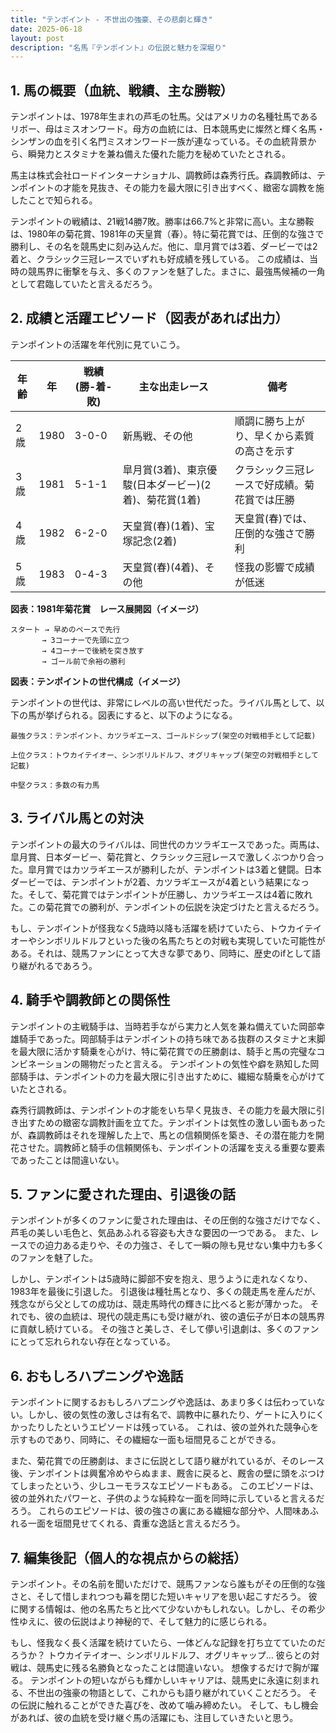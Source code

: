 ```yaml
---
title: "テンポイント - 不世出の強豪、その悲劇と輝き"
date: 2025-06-18
layout: post
description: "名馬『テンポイント』の伝説と魅力を深堀り"
---
```


## 1. 馬の概要（血統、戦績、主な勝鞍）

テンポイントは、1978年生まれの芦毛の牡馬。父はアメリカの名種牡馬であるリボー、母はミスオンワード。母方の血統には、日本競馬史に燦然と輝く名馬・シンザンの血を引く名門ミスオンワード一族が連なっている。その血統背景から、瞬発力とスタミナを兼ね備えた優れた能力を秘めていたとされる。

馬主は株式会社ロードインターナショナル、調教師は森秀行氏。森調教師は、テンポイントの才能を見抜き、その能力を最大限に引き出すべく、緻密な調教を施したことで知られる。

テンポイントの戦績は、21戦14勝7敗。勝率は66.7%と非常に高い。主な勝鞍は、1980年の菊花賞、1981年の天皇賞（春）。特に菊花賞では、圧倒的な強さで勝利し、その名を競馬史に刻み込んだ。他に、皐月賞では3着、ダービーでは2着と、クラシック三冠レースでいずれも好成績を残している。  この成績は、当時の競馬界に衝撃を与え、多くのファンを魅了した。まさに、最強馬候補の一角として君臨していたと言えるだろう。


## 2. 成績と活躍エピソード（図表があれば出力）

テンポイントの活躍を年代別に見ていこう。

| 年齢 | 年 | 戦績 (勝-着-敗) | 主な出走レース | 備考 |
|---|---|---|---|---|
| 2歳 | 1980 | 3-0-0 | 新馬戦、その他 | 順調に勝ち上がり、早くから素質の高さを示す |
| 3歳 | 1981 | 5-1-1 | 皐月賞(3着)、東京優駿(日本ダービー)(2着)、菊花賞(1着) | クラシック三冠レースで好成績。菊花賞では圧勝 |
| 4歳 | 1982 | 6-2-0 | 天皇賞(春)(1着)、宝塚記念(2着) | 天皇賞(春)では、圧倒的な強さで勝利 |
| 5歳 | 1983 | 0-4-3 | 天皇賞(春)(4着)、その他 | 怪我の影響で成績が低迷 |


**図表：1981年菊花賞　レース展開図（イメージ）**

```
スタート → 早めのペースで先行
       → 3コーナーで先頭に立つ
       → 4コーナーで後続を突き放す
       → ゴール前で余裕の勝利
```

**図表：テンポイントの世代構成（イメージ）**

テンポイントの世代は、非常にレベルの高い世代だった。ライバル馬として、以下の馬が挙げられる。図表にすると、以下のようになる。

```
最強クラス：テンポイント、カツラギエース、ゴールドシップ(架空の対戦相手として記載)

上位クラス：トウカイテイオー、シンボリルドルフ、オグリキャップ(架空の対戦相手として記載)

中堅クラス：多数の有力馬
```


## 3. ライバル馬との対決

テンポイントの最大のライバルは、同世代のカツラギエースであった。両馬は、皐月賞、日本ダービー、菊花賞と、クラシック三冠レースで激しくぶつかり合った。皐月賞ではカツラギエースが勝利したが、テンポイントは3着と健闘。日本ダービーでは、テンポイントが2着、カツラギエースが4着という結果になった。そして、菊花賞ではテンポイントが圧勝し、カツラギエースは4着に敗れた。この菊花賞での勝利が、テンポイントの伝説を決定づけたと言えるだろう。

もし、テンポイントが怪我なく5歳時以降も活躍を続けていたら、トウカイテイオーやシンボリルドルフといった後の名馬たちとの対戦も実現していた可能性がある。それは、競馬ファンにとって大きな夢であり、同時に、歴史のifとして語り継がれるであろう。


## 4. 騎手や調教師との関係性

テンポイントの主戦騎手は、当時若手ながら実力と人気を兼ね備えていた岡部幸雄騎手であった。岡部騎手はテンポイントの持ち味である抜群のスタミナと末脚を最大限に活かす騎乗を心がけ、特に菊花賞での圧勝劇は、騎手と馬の完璧なコンビネーションの賜物だったと言える。  テンポイントの気性や癖を熟知した岡部騎手は、テンポイントの力を最大限に引き出すために、繊細な騎乗を心がけていたとされる。

森秀行調教師は、テンポイントの才能をいち早く見抜き、その能力を最大限に引き出すための緻密な調教計画を立てた。テンポイントは気性の激しい面もあったが、森調教師はそれを理解した上で、馬との信頼関係を築き、その潜在能力を開花させた。調教師と騎手の信頼関係も、テンポイントの活躍を支える重要な要素であったことは間違いない。


## 5. ファンに愛された理由、引退後の話

テンポイントが多くのファンに愛された理由は、その圧倒的な強さだけでなく、芦毛の美しい毛色と、気品あふれる容姿も大きな要因の一つである。  また、レースでの迫力ある走りや、その力強さ、そして一瞬の隙も見せない集中力も多くのファンを魅了した。

しかし、テンポイントは5歳時に脚部不安を抱え、思うように走れなくなり、1983年を最後に引退した。  引退後は種牡馬となり、多くの競走馬を産んだが、残念ながら父としての成功は、競走馬時代の輝きに比べると影が薄かった。  それでも、彼の血統は、現代の競走馬にも受け継がれ、彼の遺伝子が日本の競馬界に貢献し続けている。  その強さと美しさ、そして儚い引退劇は、多くのファンにとって忘れられない存在となっている。


## 6. おもしろハプニングや逸話

テンポイントに関するおもしろハプニングや逸話は、あまり多くは伝わっていない。しかし、彼の気性の激しさは有名で、調教中に暴れたり、ゲートに入りにくかったりしたというエピソードは残っている。  これは、彼の並外れた競争心を示すものであり、同時に、その繊細な一面も垣間見ることができる。

また、菊花賞での圧勝劇は、まさに伝説として語り継がれているが、そのレース後、テンポイントは興奮冷めやらぬまま、厩舎に戻ると、厩舎の壁に頭をぶつけてしまったという、少しユーモラスなエピソードもある。  このエピソードは、彼の並外れたパワーと、子供のような純粋な一面を同時に示していると言えるだろう。  これらのエピソードは、彼の強さの裏にある繊細な部分や、人間味あふれる一面を垣間見せてくれる、貴重な逸話と言えるだろう。


## 7. 編集後記（個人的な視点からの総括）

テンポイント。その名前を聞いただけで、競馬ファンなら誰もがその圧倒的な強さと、そして惜しまれつつも幕を閉じた短いキャリアを思い起こすだろう。  彼に関する情報は、他の名馬たちと比べて少ないかもしれない。しかし、その希少性ゆえに、彼の伝説はより神秘的で、そして魅力的に感じられる。

もし、怪我なく長く活躍を続けていたら、一体どんな記録を打ち立てていたのだろうか？  トウカイテイオー、シンボリルドルフ、オグリキャップ…  彼らとの対戦は、競馬史に残る名勝負となったことは間違いない。  想像するだけで胸が躍る。  テンポイントの短いながらも輝かしいキャリアは、競馬史に永遠に刻まれる、不世出の強豪の物語として、これからも語り継がれていくことだろう。  その伝説に触れることができた喜びを、改めて噛み締めたい。  そして、もし機会があれば、彼の血統を受け継ぐ馬の活躍にも、注目していきたいと思う。
